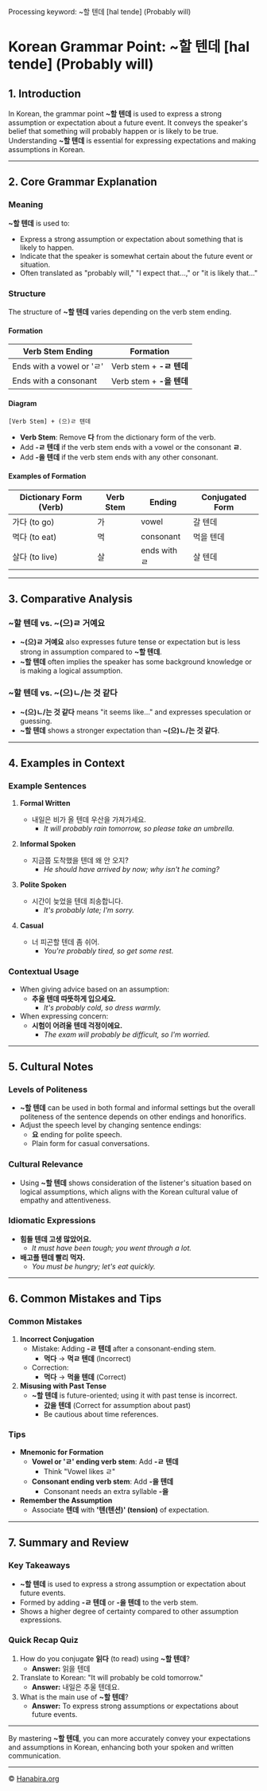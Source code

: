 Processing keyword: ~할 텐데 [hal tende] (Probably will)
# Korean Grammar Point: ~할 텐데 [hal tende] (Probably will)

## 1. Introduction
In Korean, the grammar point **~할 텐데** is used to express a strong assumption or expectation about a future event. It conveys the speaker's belief that something will probably happen or is likely to be true. Understanding **~할 텐데** is essential for expressing expectations and making assumptions in Korean.

---
## 2. Core Grammar Explanation
### Meaning
**~할 텐데** is used to:
- Express a strong assumption or expectation about something that is likely to happen.
- Indicate that the speaker is somewhat certain about the future event or situation.
- Often translated as "probably will," "I expect that...," or "it is likely that..."
### Structure
The structure of **~할 텐데** varies depending on the verb stem ending.
#### Formation
| Verb Stem Ending           | Formation          |
|----------------------------|--------------------|
| Ends with a vowel or 'ㄹ'  | Verb stem + **-ㄹ 텐데** |
| Ends with a consonant      | Verb stem + **-을 텐데** |
#### Diagram
```
[Verb Stem] + (으)ㄹ 텐데
```
- **Verb Stem**: Remove **다** from the dictionary form of the verb.
- Add **-ㄹ 텐데** if the verb stem ends with a vowel or the consonant **ㄹ**.
- Add **-을 텐데** if the verb stem ends with any other consonant.
#### Examples of Formation
| Dictionary Form (Verb) | Verb Stem | Ending    | Conjugated Form |
|------------------------|-----------|-----------|-----------------|
| 가다 (to go)           | 가         | vowel     | 갈 텐데         |
| 먹다 (to eat)          | 먹        | consonant | 먹을 텐데       |
| 살다 (to live)         | 살        | ends with ㄹ| 살 텐데         |
---
## 3. Comparative Analysis
### ~할 텐데 vs. ~(으)ㄹ 거예요
- **~(으)ㄹ 거예요** also expresses future tense or expectation but is less strong in assumption compared to **~할 텐데**.
- **~할 텐데** often implies the speaker has some background knowledge or is making a logical assumption.
### ~할 텐데 vs. ~(으)ㄴ/는 것 같다
- **~(으)ㄴ/는 것 같다** means "it seems like..." and expresses speculation or guessing.
- **~할 텐데** shows a stronger expectation than **~(으)ㄴ/는 것 같다**.
---
## 4. Examples in Context
### Example Sentences
1. **Formal Written**
   - 내일은 비가 올 텐데 우산을 가져가세요.
     - _It will probably rain tomorrow, so please take an umbrella._
     
2. **Informal Spoken**
   - 지금쯤 도착했을 텐데 왜 안 오지?
     - _He should have arrived by now; why isn't he coming?_
3. **Polite Spoken**
   - 시간이 늦었을 텐데 죄송합니다.
     - _It's probably late; I'm sorry._
4. **Casual**
   - 너 피곤할 텐데 좀 쉬어.
     - _You're probably tired, so get some rest._
### Contextual Usage
- When giving advice based on an assumption:
  - **추울 텐데 따뜻하게 입으세요.**
    - _It's probably cold, so dress warmly._
- When expressing concern:
  - **시험이 어려울 텐데 걱정이에요.**
    - _The exam will probably be difficult, so I'm worried._
---
## 5. Cultural Notes
### Levels of Politeness
- **~할 텐데** can be used in both formal and informal settings but the overall politeness of the sentence depends on other endings and honorifics.
- Adjust the speech level by changing sentence endings:
  - **요** ending for polite speech.
  - Plain form for casual conversations.
### Cultural Relevance
- Using **~할 텐데** shows consideration of the listener's situation based on logical assumptions, which aligns with the Korean cultural value of empathy and attentiveness.
### Idiomatic Expressions
- **힘들 텐데 고생 많았어요.**
  - _It must have been tough; you went through a lot._
- **배고플 텐데 빨리 먹자.**
  - _You must be hungry; let's eat quickly._
---
## 6. Common Mistakes and Tips
### Common Mistakes
1. **Incorrect Conjugation**
   - Mistake: Adding **-ㄹ 텐데** after a consonant-ending stem.
     - **먹다** → **먹ㄹ 텐데** (Incorrect)
   - Correction:
     - **먹다** → **먹을 텐데** (Correct)
2. **Misusing with Past Tense**
   - **~할 텐데** is future-oriented; using it with past tense is incorrect.
     - **갔을 텐데** (Correct for assumption about past)
     - Be cautious about time references.
### Tips
- **Mnemonic for Formation**
  - **Vowel or 'ㄹ' ending verb stem**: Add **-ㄹ 텐데**
    - Think "Vowel likes ㄹ"
  - **Consonant ending verb stem**: Add **-을 텐데**
    - Consonant needs an extra syllable **-을**
- **Remember the Assumption**
  - Associate **텐데** with **'텐(텐션)' (tension)** of expectation.
---
## 7. Summary and Review
### Key Takeaways
- **~할 텐데** is used to express a strong assumption or expectation about future events.
- Formed by adding **-ㄹ 텐데** or **-을 텐데** to the verb stem.
- Shows a higher degree of certainty compared to other assumption expressions.
### Quick Recap Quiz
1. How do you conjugate **읽다** (to read) using **~할 텐데**?
   - **Answer:** 읽을 텐데
2. Translate to Korean: "It will probably be cold tomorrow."
   - **Answer:** 내일은 추울 텐데요.
3. What is the main use of **~할 텐데**?
   - **Answer:** To express strong assumptions or expectations about future events.
---
By mastering **~할 텐데**, you can more accurately convey your expectations and assumptions in Korean, enhancing both your spoken and written communication.

---
© [Hanabira.org](https://hanabira.org)
